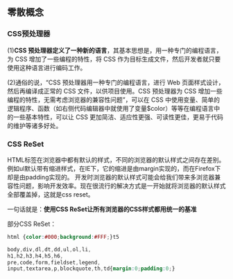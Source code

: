 ## 零散概念

### CSS预处理器

 (1)**CSS 预处理器定义了一种新的语言**，其基本思想是，用一种专门的编程语言，为 CSS 增加了一些编程的特性，将 CSS 作为目标生成文件，然后开发者就只要使用这种语言进行编码工作。

 (2)通俗的说，“CSS 预处理器用一种专门的编程语言，进行 Web 页面样式设计，然后再编译成正常的 CSS 文件，以供项目使用。CSS 预处理器为 CSS 增加一些编程的特性，无需考虑浏览器的兼容性问题”，可以在 CSS 中使用变量、简单的逻辑程序、函数（如右侧代码编辑器中就使用了变量$color）等等在编程语言中的一些基本特性，可以让 CSS 更加简洁、适应性更强、可读性更佳，更易于代码的维护等诸多好处。

### CSS ReSet

 HTML标签在浏览器中都有默认的样式，不同的浏览器的默认样式之间存在差别。 例如ul默认带有缩进样式，在IE下，它的缩进是由margin实现的，而在Firefox下却是由padding实现的。 开发时浏览器的默认样式可能会给我们带来多浏览器兼容性问题，影响开发效率。现在很流行的解决方式是一开始就将浏览器的默认样式全部覆盖掉，这就是css reset。 

 一句话就是：**使用CSS ReSet让所有浏览器的CSS样式都用统一的基准**

 部分CSS ReSet：

 ```css
 html {color:#000;background:#FFF;}t5
 
 body,div,dl,dt,dd,ul,ol,li,
 h1,h2,h3,h4,h5,h6,
 pre,code,form,fieldset,legend,
 input,textarea,p,blockquote,th,td{margin:0;padding:0;}
 ```

 